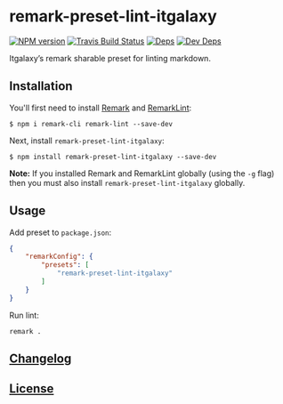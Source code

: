 # remark-preset-lint-itgalaxy

[![NPM version](https://img.shields.io/npm/v/remark-preset-lint-itgalaxy.svg)](https://www.npmjs.org/package/remark-preset-lint-itgalaxy) [![Travis Build Status](https://img.shields.io/travis/itgalaxy/remark-preset-lint-itgalaxy/master.svg?label=build)](https://travis-ci.org/itgalaxy/remark-preset-lint-itgalaxy) [![Deps](https://david-dm.org/itgalaxy/remark-preset-lint-itgalaxy/status.svg)](https://david-dm.org/itgalaxy/remark-preset-lint-itgalaxy#info=dependencies&view=table) [![Dev Deps](https://david-dm.org/itgalaxy/remark-preset-lint-itgalaxy/dev-status.svg)](https://david-dm.org/itgalaxy/remark-preset-lint-itgalaxy#info=devDependencies&view=table)

Itgalaxy’s remark sharable preset for linting markdown.

## Installation

You'll first need to install [Remark](https://github.com/wooorm/remark) and [RemarkLint](https://github.com/wooorm/remark-lint):

```shell
$ npm i remark-cli remark-lint --save-dev
```

Next, install `remark-preset-lint-itgalaxy`:

```shell
$ npm install remark-preset-lint-itgalaxy --save-dev
```

**Note:** If you installed Remark and RemarkLint globally (using the `-g` flag) then you must also install `remark-preset-lint-itgalaxy` globally.

## Usage

Add preset to `package.json`:

```json
{
    "remarkConfig": {
        "presets": [
            "remark-preset-lint-itgalaxy"
        ]
    }
}
```

Run lint:

```shell
remark .
```

## [Changelog](CHANGELOG.md)

## [License](LICENSE)
